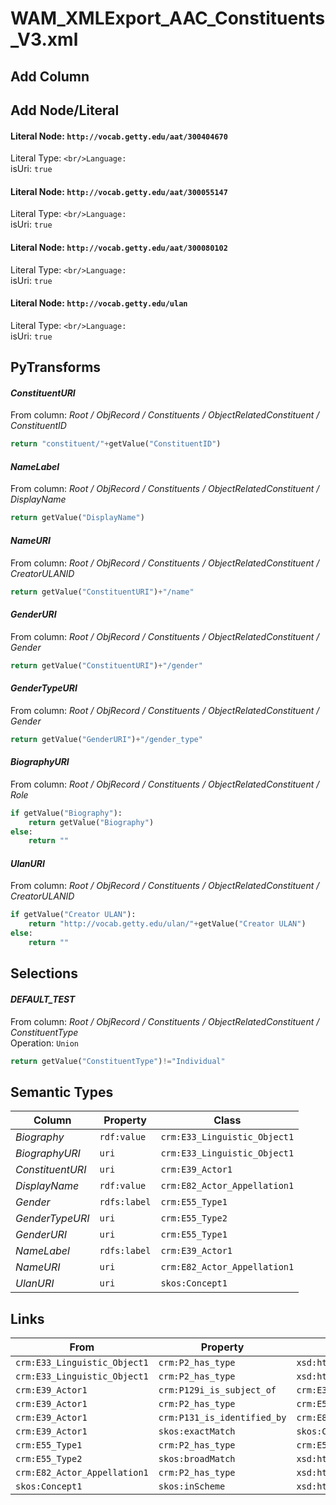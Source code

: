 # WAM_XMLExport_AAC_Constituents_V3.xml

## Add Column

## Add Node/Literal
#### Literal Node: `http://vocab.getty.edu/aat/300404670`
Literal Type: ``
<br/>Language: ``
<br/>isUri: `true`

#### Literal Node: `http://vocab.getty.edu/aat/300055147`
Literal Type: ``
<br/>Language: ``
<br/>isUri: `true`

#### Literal Node: `http://vocab.getty.edu/aat/300080102`
Literal Type: ``
<br/>Language: ``
<br/>isUri: `true`

#### Literal Node: `http://vocab.getty.edu/ulan`
Literal Type: ``
<br/>Language: ``
<br/>isUri: `true`


## PyTransforms
#### _ConstituentURI_
From column: _Root / ObjRecord / Constituents / ObjectRelatedConstituent / ConstituentID_
``` python
return "constituent/"+getValue("ConstituentID")
```

#### _NameLabel_
From column: _Root / ObjRecord / Constituents / ObjectRelatedConstituent / DisplayName_
``` python
return getValue("DisplayName")
```

#### _NameURI_
From column: _Root / ObjRecord / Constituents / ObjectRelatedConstituent / CreatorULANID_
``` python
return getValue("ConstituentURI")+"/name"
```

#### _GenderURI_
From column: _Root / ObjRecord / Constituents / ObjectRelatedConstituent / Gender_
``` python
return getValue("ConstituentURI")+"/gender"
```

#### _GenderTypeURI_
From column: _Root / ObjRecord / Constituents / ObjectRelatedConstituent / Gender_
``` python
return getValue("GenderURI")+"/gender_type"
```

#### _BiographyURI_
From column: _Root / ObjRecord / Constituents / ObjectRelatedConstituent / Role_
``` python
if getValue("Biography"):
    return getValue("Biography")
else:
    return ""
```

#### _UlanURI_
From column: _Root / ObjRecord / Constituents / ObjectRelatedConstituent / CreatorULANID_
``` python
if getValue("Creator ULAN"):
    return "http://vocab.getty.edu/ulan/"+getValue("Creator ULAN")
else:
    return ""
```


## Selections
#### _DEFAULT_TEST_
From column: _Root / ObjRecord / Constituents / ObjectRelatedConstituent / ConstituentType_
<br>Operation: `Union`
``` python
return getValue("ConstituentType")!="Individual"
```


## Semantic Types
| Column | Property | Class |
|  ----- | -------- | ----- |
| _Biography_ | `rdf:value` | `crm:E33_Linguistic_Object1`|
| _BiographyURI_ | `uri` | `crm:E33_Linguistic_Object1`|
| _ConstituentURI_ | `uri` | `crm:E39_Actor1`|
| _DisplayName_ | `rdf:value` | `crm:E82_Actor_Appellation1`|
| _Gender_ | `rdfs:label` | `crm:E55_Type1`|
| _GenderTypeURI_ | `uri` | `crm:E55_Type2`|
| _GenderURI_ | `uri` | `crm:E55_Type1`|
| _NameLabel_ | `rdfs:label` | `crm:E39_Actor1`|
| _NameURI_ | `uri` | `crm:E82_Actor_Appellation1`|
| _UlanURI_ | `uri` | `skos:Concept1`|


## Links
| From | Property | To |
|  --- | -------- | ---|
| `crm:E33_Linguistic_Object1` | `crm:P2_has_type` | `xsd:http://vocab.getty.edu/aat/300404670`|
| `crm:E33_Linguistic_Object1` | `crm:P2_has_type` | `xsd:http://vocab.getty.edu/aat/300080102`|
| `crm:E39_Actor1` | `crm:P129i_is_subject_of` | `crm:E33_Linguistic_Object1`|
| `crm:E39_Actor1` | `crm:P2_has_type` | `crm:E55_Type1`|
| `crm:E39_Actor1` | `crm:P131_is_identified_by` | `crm:E82_Actor_Appellation1`|
| `crm:E39_Actor1` | `skos:exactMatch` | `skos:Concept1`|
| `crm:E55_Type1` | `crm:P2_has_type` | `crm:E55_Type2`|
| `crm:E55_Type2` | `skos:broadMatch` | `xsd:http://vocab.getty.edu/aat/300055147`|
| `crm:E82_Actor_Appellation1` | `crm:P2_has_type` | `xsd:http://vocab.getty.edu/aat/300404670`|
| `skos:Concept1` | `skos:inScheme` | `xsd:http://vocab.getty.edu/ulan`|
